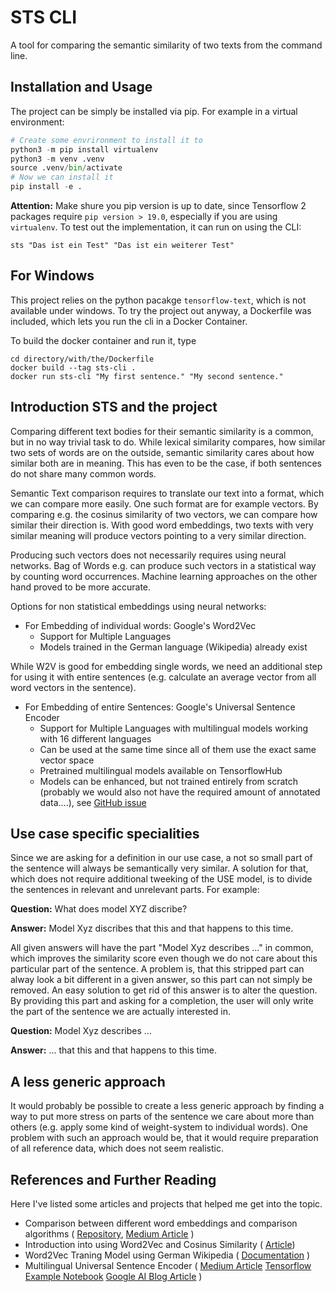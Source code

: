 # STS CLI

A tool for comparing the semantic similarity of two texts from the command line.

## Installation and Usage

The project can be simply be installed via pip. For example in a virtual
environment:
```python
# Create some envrironment to install it to
python3 -m pip install virtualenv
python3 -m venv .venv
source .venv/bin/activate
# Now we can install it
pip install -e .
```

**Attention:**
Make shure you pip version is up to date, since Tensorflow 2 
packages require `pip version > 19.0`, especially if you are using `virtualenv`.
To test out the implementation, it can run on using the CLI:

```shell script
sts "Das ist ein Test" "Das ist ein weiterer Test"
```

## For Windows

This project relies on the python pacakge `tensorflow-text`, which is not available
under windows. To try the project out anyway, a Dockerfile was included, which
lets you run the cli in a Docker Container.

To build the docker container and run it, type
```shell script
cd directory/with/the/Dockerfile
docker build --tag sts-cli .
docker run sts-cli "My first sentence." "My second sentence."
``` 

## Introduction STS and the project

Comparing different text bodies for their semantic similarity is a common, but
in no way trivial task to do. While lexical similarity compares, how similar two
sets of words are on the outside, semantic similarity cares about how similar
both are in meaning. This has even to be the case, if both sentences do not
share many common words.

Semantic Text comparison requires to translate our text into a format, which we
can compare more easily. One such format are for example vectors. By comparing
e.g. the cosinus similarity of two vectors, we can compare how similar their
direction is. With good word embeddings, two texts with very similar meaning
will produce vectors pointing to a very similar direction.

Producing such vectors does not necessarily requires using neural networks.
Bag of Words e.g. can produce such vectors in a statistical way by counting
word occurrences. Machine learning approaches on the other hand proved to be
more accurate.

Options for non statistical embeddings using neural networks:
- For Embedding of individual words: Google's Word2Vec
    - Support for Multiple Languages
    - Models trained in the German language (Wikipedia) already exist

While W2V is good for embedding single words, we need an additional step for
using it with entire sentences (e.g. calculate an average vector from all word
vectors in the sentence).    

- For Embedding of entire Sentences: Google's Universal Sentence Encoder
    - Support for Multiple Languages with multilingual models working with
      16 different languages
    - Can be used at the same time since all of them use the exact same vector
      space
    - Pretrained multilingual models available on TensorflowHub
    - Models can be enhanced, but not trained entirely from scratch (probably we
      would also not have the required amount of annotated data....), see
      [GitHub issue](https://github.com/tensorflow/hub/issues/155)

## Use case specific specialities

Since we are asking for a definition in our use case, a not so small part of the
sentence will always be semantically very similar. A solution for that, which
does not require additional tweeking of the USE model, is to divide the
sentences in relevant and unrelevant parts. For example:

**Question:** What does model XYZ discribe?

**Answer:** Model Xyz discribes that this and that happens to this time.

All given answers will have the part "Model Xyz describes ..." in common, which
improves the similarity score even though we do not care about this particular
part of the sentence. A problem is, that this stripped part can alway look a bit
different in a given answer, so this part can not simply be removed. An easy
solution to get rid of this answer is to alter the question. By providing this
part and asking for a completion, the user will only write the part of the
sentence we are actually interested in.

**Question:** Model Xyz describes ...

**Answer:** ... that this and that happens to this time.

## A less generic approach

It would probably be possible to create a less generic approach by finding a
way to put more stress on parts of the sentence we care about more than others
(e.g. apply some kind of weight-system to individual words). One problem with
such an approach would be, that it would require preparation of all reference
data, which does not seem realistic.

## References and Further Reading

Here I've listed some articles and projects that helped me get into the topic.

- Comparison between different word embeddings and comparison algorithms (
[Repository](https://github.com/adsieg/text_similarity), 
[Medium Article](https://medium.com/@adriensieg/text-similarities-da019229c894)
)
- Introduction into using Word2Vec and Cosinus Similarity (
[Article](https://towardsdatascience.com/a-beginners-guide-to-word-embedding-with-gensim-word2vec-model-5970fa56cc92)) 
- Word2Vec Traning Model using German Wikipedia (
[Documentation](https://devmount.github.io/GermanWordEmbeddings/)
)
- Multilingual Universal Sentence Encoder (
[Medium Article](https://medium.com/@d.salvaggio/multilingual-universal-sentence-encoder-muse-f8c9cd44f171)
[Tensorflow Example Notebook](https://colab.research.google.com/github/tensorflow/hub/blob/master/examples/colab/semantic_similarity_with_tf_hub_universal_encoder.ipynb)
[Google AI Blog Article]()
)
